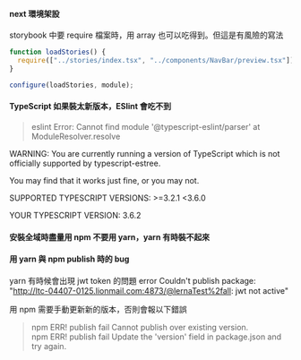 #### next 環境架設

storybook 中要 require 檔案時，用 array 也可以吃得到。但這是有風險的寫法

```javascript
function loadStories() {
  require(["../stories/index.tsx", "../components/NavBar/preview.tsx"]);
}

configure(loadStories, module);
```

#### TypeScript 如果裝太新版本，ESlint 會吃不到

> eslint Error: Cannot find module '@typescript-eslint/parser' at ModuleResolver.resolve

WARNING: You are currently running a version of TypeScript which is not officially supported by typescript-estree.

You may find that it works just fine, or you may not.

SUPPORTED TYPESCRIPT VERSIONS: >=3.2.1 <3.6.0

YOUR TYPESCRIPT VERSION: 3.6.2

#### 安裝全域時盡量用 npm 不要用 yarn，yarn 有時裝不起來

#### 用 yarn 與 npm publish 時的 bug

yarn 有時候會出現 jwt token 的問題
error Couldn't publish package: "http://ltc-04407-0125.lionmail.com:4873/@lernaTest%2fall: jwt not active"

用 npm 需要手動更新新的版本，否則會報以下錯誤

> npm ERR! publish fail Cannot publish over existing version. <br/>
> npm ERR! publish fail Update the 'version' field in package.json and try again.

